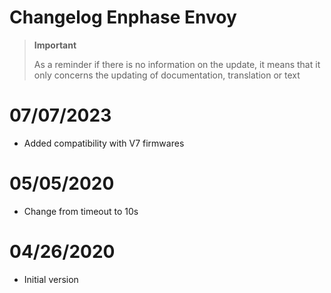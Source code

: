 # Changelog Enphase Envoy

>**Important**
>
>As a reminder if there is no information on the update, it means that it only concerns the updating of documentation, translation or text

# 07/07/2023

- Added compatibility with V7 firmwares

# 05/05/2020

- Change from timeout to 10s

# 04/26/2020

- Initial version
